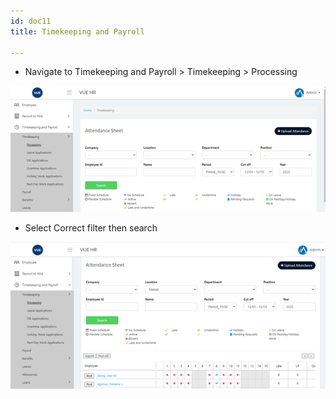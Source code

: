 ```yaml
---
id: doc11
title: Timekeeping and Payroll

---
```

* Navigate to Timekeeping and Payroll > Timekeeping > Processing

![alt-text](assets/16.png)

* Select Correct filter then search

![alt-text](assets/17.png)